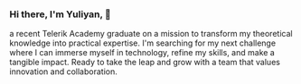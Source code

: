 ### Hi there, I'm Yuliyan, 👋
a recent Telerik Academy graduate on a mission to transform my theoretical knowledge into practical expertise.
I'm searching for my next challenge where I can immerse myself in technology, refine my skills, and make a tangible impact.
Ready to take the leap and grow with a team that values innovation and collaboration.


<!--
**GLion31023/GLion31023** is a ✨ _special_ ✨ repository because its `README.md` (this file) appears on your GitHub profile.

Here are some ideas to get you started:

- 🔭 I’m currently working on ...
- 🌱 I’m currently learning ...
- 👯 I’m looking to collaborate on ...
- 🤔 I’m looking for help with ...
- 💬 Ask me about ...
- 📫 How to reach me: ...
- 😄 Pronouns: ...
- ⚡ Fun fact: ...
-->
